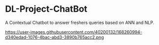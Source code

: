 # DL-Project-ChatBot
A Contextual Chatbot to answer freshers queries based on ANN and NLP.

https://user-images.githubusercontent.com/40200132/168260994-d340edad-1076-4bac-abd3-3890b765acc2.png

